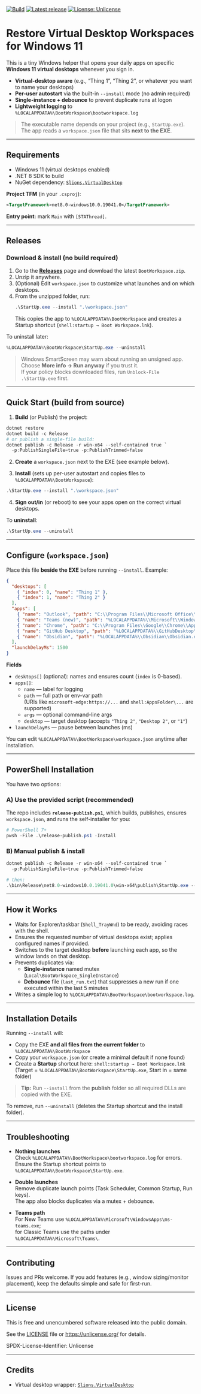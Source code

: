 ﻿[![Build](https://img.shields.io/github/actions/workflow/status/Aptivadave23/windows-virtual-desktop-restore/build.yml?branch=main)](https://github.com/Aptivadave23/windows-virtual-desktop-restore/actions)
[![Latest release](https://img.shields.io/github/v/release/Aptivadave23/windows-virtual-desktop-restore)](https://github.com/Aptivadave23/windows-virtual-desktop-restore/releases)
[![License: Unlicense](https://img.shields.io/badge/License-Unlicense-blue.svg)](LICENSE)

# Restore Virtual Desktop Workspaces for Windows 11

This is a tiny Windows helper that opens your daily apps on specific **Windows 11 virtual desktops** whenever you sign in.

- **Virtual-desktop aware** (e.g., “Thing 1”, “Thing 2”, or whatever you want to name your desktops)
- **Per-user autostart** via the built-in `--install` mode (no admin required)
- **Single-instance + debounce** to prevent duplicate runs at logon
- **Lightweight logging** to `%LOCALAPPDATA%\BootWorkspace\bootworkspace.log`

> The executable name depends on your project (e.g., `StartUp.exe`).  
> The app reads a `workspace.json` file that sits **next to the EXE**.

---

## Requirements

- Windows 11 (virtual desktops enabled)
- .NET 8 SDK to build
- NuGet dependency: [`Slions.VirtualDesktop`](https://www.nuget.org/packages/Slions.VirtualDesktop)

**Project TFM** (in your `.csproj`):
```xml
<TargetFramework>net8.0-windows10.0.19041.0</TargetFramework>
```

**Entry point:** mark `Main` with `[STAThread]`.

---

## Releases

### Download & install (no build required)
1. Go to the **[Releases](https://github.com/Aptivadave23/windows-virtual-desktop-restore/releases)** page and download the latest `BootWorkspace.zip`.
2. Unzip it anywhere.
3. (Optional) Edit `workspace.json` to customize what launches and on which desktops.
4. From the unzipped folder, run:
   ```powershell
   .\StartUp.exe --install ".\workspace.json"
   ```
   This copies the app to `%LOCALAPPDATA%\BootWorkspace` and creates a Startup shortcut (`shell:startup → Boot Workspace.lnk`).

To uninstall later:
```powershell
%LOCALAPPDATA%\BootWorkspace\StartUp.exe --uninstall
```

> Windows SmartScreen may warn about running an unsigned app. Choose **More info → Run anyway** if you trust it.  
> If your policy blocks downloaded files, run `Unblock-File .\StartUp.exe` first.

---

## Quick Start (build from source)

1) **Build** (or Publish) the project:
```powershell
dotnet restore
dotnet build -c Release
# or publish a single-file build:
dotnet publish -c Release -r win-x64 --self-contained true `
  -p:PublishSingleFile=true -p:PublishTrimmed=false
```

2) **Create** a `workspace.json` next to the EXE (see example below).

3) **Install** (sets up per-user autostart and copies files to `%LOCALAPPDATA%\BootWorkspace`):
```powershell
.\StartUp.exe --install ".\workspace.json"
```

4) **Sign out/in** (or reboot) to see your apps open on the correct virtual desktops.

To **uninstall**:
```powershell
.\StartUp.exe --uninstall
```

---

## Configure (`workspace.json`)

Place this file **beside the EXE** before running `--install`. Example:

```json
{
  "desktops": [
    { "index": 0, "name": "Thing 1" },
    { "index": 1, "name": "Thing 2" }
  ],
  "apps": [
    { "name": "Outlook", "path": "C:\\Program Files\\Microsoft Office\\root\\Office16\\OUTLOOK.EXE", "desktop": "Thing 1" },
    { "name": "Teams (new)", "path": "%LOCALAPPDATA%\\Microsoft\\WindowsApps\\ms-teams.exe", "desktop": "Thing 1" },
    { "name": "Chrome", "path": "C:\\Program Files\\Google\\Chrome\\Application\\chrome.exe", "args": "--profile-directory=\"Default\"", "desktop": "Thing 2" },
    { "name": "GitHub Desktop", "path": "%LOCALAPPDATA%\\GitHubDesktop\\GitHubDesktop.exe", "desktop": "Thing 2" },
    { "name": "Obsidian", "path": "%LOCALAPPDATA%\\Obsidian\\Obsidian.exe", "desktop": "Thing 2" }
  ],
  "launchDelayMs": 1500
}
```

**Fields**
- `desktops[]` (optional): names and ensures count (`index` is 0-based).
- `apps[]`:
  - `name` — label for logging
  - `path` — full path or env-var path  
    (URIs like `microsoft-edge:https://...` and `shell:AppsFolder\...` are supported)
  - `args` — optional command-line args
  - `desktop` — target desktop (accepts `"Thing 2"`, `"Desktop 2"`, or `"1"`)
- `launchDelayMs` — pause between launches (ms)

You can edit `%LOCALAPPDATA%\BootWorkspace\workspace.json` anytime after installation.

---

## PowerShell Installation

You have two options:

### A) Use the provided script (recommended)
The repo includes **`release-publish.ps1`**, which builds, publishes, ensures `workspace.json`, and runs the self-installer for you:

```powershell
# PowerShell 7+
pwsh -File .\release-publish.ps1 -Install
```

### B) Manual publish & install
```powershell
dotnet publish -c Release -r win-x64 --self-contained true `
  -p:PublishSingleFile=true -p:PublishTrimmed=false

# then:
.\bin\Release\net8.0-windows10.0.19041.0\win-x64\publish\StartUp.exe --install ".\workspace.json"
```

---

## How it Works

- Waits for Explorer/taskbar (`Shell_TrayWnd`) to be ready, avoiding races with the shell.
- Ensures the requested number of virtual desktops exist; applies configured names if provided.
- Switches to the target desktop **before** launching each app, so the window lands on that desktop.
- Prevents duplicates via:
  - **Single-instance** named mutex (`Local\BootWorkspace_SingleInstance`)
  - **Debounce** file (`last_run.txt`) that suppresses a new run if one executed within the last 5 minutes
- Writes a simple log to `%LOCALAPPDATA%\BootWorkspace\bootworkspace.log`.

---

## Installation Details

Running `--install` will:

- Copy the EXE **and all files from the current folder** to `%LOCALAPPDATA%\BootWorkspace`
- Copy your `workspace.json` (or create a minimal default if none found)
- Create a **Startup** shortcut here: `shell:startup → Boot Workspace.lnk`  
  (Target = `%LOCALAPPDATA%\BootWorkspace\StartUp.exe`, Start in = same folder)

> **Tip:** Run `--install` from the **publish** folder so all required DLLs are copied with the EXE.

To remove, run `--uninstall` (deletes the Startup shortcut and the install folder).

---

## Troubleshooting

- **Nothing launches**  
  Check `%LOCALAPPDATA%\BootWorkspace\bootworkspace.log` for errors.  
  Ensure the Startup shortcut points to `%LOCALAPPDATA%\BootWorkspace\StartUp.exe`.

- **Double launches**  
  Remove duplicate launch points (Task Scheduler, Common Startup, Run keys).  
  The app also blocks duplicates via a mutex + debounce.

- **Teams path**  
  For New Teams use `%LOCALAPPDATA%\Microsoft\WindowsApps\ms-teams.exe`;  
  for Classic Teams use the paths under `%LOCALAPPDATA%\Microsoft\Teams\`.

---

## Contributing

Issues and PRs welcome. If you add features (e.g., window sizing/monitor placement), keep the defaults simple and safe for first-run.

---

## License

This is free and unencumbered software released into the public domain.

See the [LICENSE](LICENSE) file or <https://unlicense.org/> for details.

SPDX-License-Identifier: Unlicense

---

## Credits

- Virtual desktop wrapper: [`Slions.VirtualDesktop`](https://www.nuget.org/packages/Slions.VirtualDesktop)
